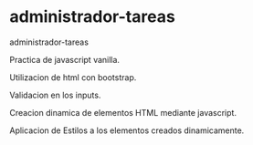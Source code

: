 # administrador-tareas
administrador-tareas

Practica de javascript vanilla.

Utilizacion de html con bootstrap.

Validacion en los inputs.

Creacion dinamica de elementos HTML mediante javascript.

Aplicacion de Estilos a los elementos creados dinamicamente. 
